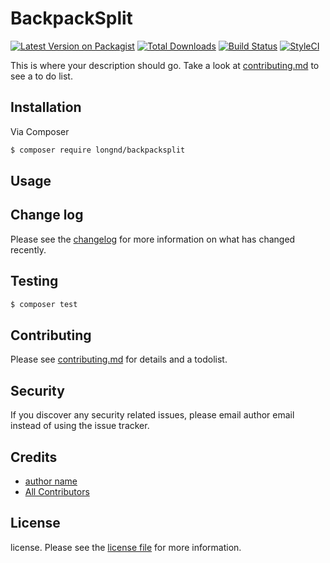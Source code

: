 # BackpackSplit

[![Latest Version on Packagist][ico-version]][link-packagist]
[![Total Downloads][ico-downloads]][link-downloads]
[![Build Status][ico-travis]][link-travis]
[![StyleCI][ico-styleci]][link-styleci]

This is where your description should go. Take a look at [contributing.md](contributing.md) to see a to do list.

## Installation

Via Composer

``` bash
$ composer require longnd/backpacksplit
```

## Usage

## Change log

Please see the [changelog](changelog.md) for more information on what has changed recently.

## Testing

``` bash
$ composer test
```

## Contributing

Please see [contributing.md](contributing.md) for details and a todolist.

## Security

If you discover any security related issues, please email author email instead of using the issue tracker.

## Credits

- [author name][link-author]
- [All Contributors][link-contributors]

## License

license. Please see the [license file](license.md) for more information.

[ico-version]: https://img.shields.io/packagist/v/longnd/backpacksplit.svg?style=flat-square
[ico-downloads]: https://img.shields.io/packagist/dt/longnd/backpacksplit.svg?style=flat-square
[ico-travis]: https://img.shields.io/travis/longnd/backpacksplit/master.svg?style=flat-square
[ico-styleci]: https://styleci.io/repos/12345678/shield

[link-packagist]: https://packagist.org/packages/longnd/backpacksplit
[link-downloads]: https://packagist.org/packages/longnd/backpacksplit
[link-travis]: https://travis-ci.org/longnd/backpacksplit
[link-styleci]: https://styleci.io/repos/12345678
[link-author]: https://github.com/longnd
[link-contributors]: ../../contributors
